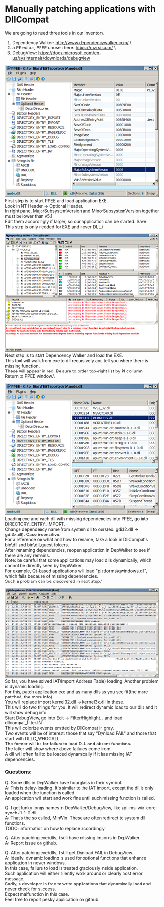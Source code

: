# Manually patching applications with DllCompat

We are going to need three tools in our inventory.

1. Dependency Walker: http://www.dependencywalker.com/ \
2. a PE editor, PPEE chosen here: https://mzrst.com/ \
3. DebugView: https://docs.microsoft.com/en-us/sysinternals/downloads/debugview 

![](patut_img/ppee_majmin.png?raw=true) \
First step is to start PPEE and load application EXE.\
Look in NT Header -> Optional Header.\
In right pane, MajorSubsystemVersion and MinorSubsystemVersion together must be lower than v5.1\
Edit them accordingly if larger, so our application can be started. Save.\
This step is only needed for EXE and never DLL.\
  

![](patut_img/depwalk_depmiss.png?raw=true) \
Next step is to start Dependency Walker and load the EXE.\
This tool will walk from exe to dll recursively and tell you where there is missing function.\
These will appear in red. Be sure to order top-right list by PI collumn.\
Return to PPEE window.\
  

![](patut_img/ppee_depfix.png?raw=true) \
Loading exe and each dll with missing dependencies into PPEE, go into DIRECTORY_ENTRY_IMPORT.\
Change dependency name from system dll to ours(ex: gdi32.dll -> gdi3x.dll). Case insensitive.\
For a reference on what and how to rename, take a look in DllCompat's bin\dll and bin\dll_guest folders.\
After renaming dependencies, reopen application in DepWalker to see if there are any remains.\
Note: be careful that some applications may load dlls dynamically, which cannot be directly seen by DepWalker.\
For example, Qt-based applications will load "platforms\qwindows.dll", which fails because of missing dependencies.\
Such a problem can be discovered in next step.\
  

![](patut_img/debview_inspect.png?raw=true) \
So far, you have solved IAT(Import Address Table) loading. Another problem is dynamic loading.\
For this, patch application exe and as many dlls as you see fit(the more patched, the more info).\
You will replace import kernel32.dll -> kernel3x.dll in these.\
This will do two things for you. It will redirect dynamic load to our dlls and it will show debug info.\
Start DebugView, go into Edit -> Filter/Highlight... and load dllcompat_filter.INI\
This will colorize events emitted by DllCompat in gray.\
Two events will be of interest: those that say "Dynload FAIL" and those that start with DLLC_WHOCALL.\
The former will be for failure to load DLL and absent functions.\
The latter will show where above failures come from.\
A dll will often fail to be loaded dynamically if it has missing IAT dependencies.

### Questions:

Q: Some dlls in DepWalker have hourglass in their symbol.\
A: This is delay-loading. It's similar to the IAT import, except the dll is only loaded when the function is called.\
   An application will start and work fine until such missing function is called.

Q: I get funky longs names in DepWalker/DebugView, like api-ms-win-core-synch-l1-1-0.dll.\
A: That's the so called, MinWin. These are often redirect to system dll functions.\
   TODO: information on how to replace accordingly.
   
Q: After patching exe/dlls, I still have missing imports in DepWalker.\
A: Report issue on github.

Q: After patching exe/dlls, I still get Dynload FAIL in DebugView.\
A: Ideally, dynamic loading is used for optional functions that enhance application in newer windows.\
   In this case, failure to load is treated graciously inside application.\
   Such application will either silently work around or clearly post error message.\
   Sadly, a developer is free to write applications that dynamically load and never check for success.\
   Expect malfunction in this case.\
   Feel free to report pesky application on github.
   
